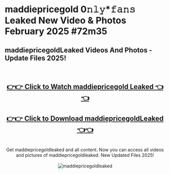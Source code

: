 # maddiepricegold 0𝚗𝚕𝚢*𝚏𝚊𝚗𝚜 Leaked New Video & Photos February 2025 #72m35

<h2>maddiepricegoldLeaked Videos And Photos - Update Files 2025!</h2>
<br>
<div align="center">
<h2><a href="https://mediaupload.pro?title=maddiepricegold&ref=11F" rel="nofollow">👉👉 Click to Watch maddiepricegold Leaked 👈👈</a></h2>
<h2><a href="https://mediaupload.pro?title=maddiepricegold&ref=11F" rel="nofollow">👉👉 Click to Download maddiepricegoldLeaked 👈👈</a></h2>
<br>
Get maddiepricegoldleaked and all content. Now you can access all videos and pictures of maddiepricegoldleaked. New Updated Files 2025!
<br>
<br>
<a href="https://mediaupload.pro?title=maddiepricegold&ref=11F" rel="nofollow" data-target="animated-image.originalLink"><img src="https://i.ibb.co/Gkj2r4b/banner.png" alt="maddiepricegoldleaked" style="max-width: 100%; display: inline-block;" data-target="animated-image.originalImage"></a>
</div>
<br>

